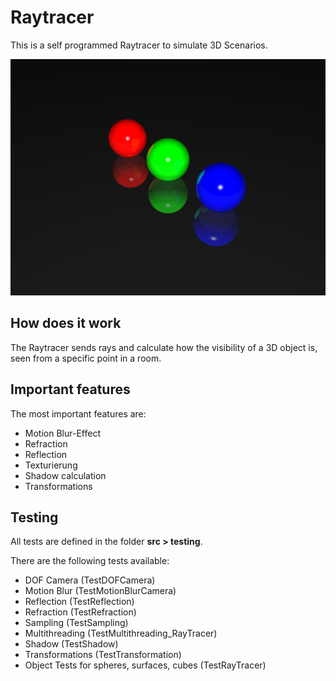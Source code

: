 # Raytracer

This is a self programmed Raytracer to simulate 3D Scenarios.

![Image Reflection](./reflection.png)

## How does it work
The Raytracer sends rays and calculate how the visibility of a 3D object is, seen from a specific point in a room.

## Important features
The most important features are:

* Motion Blur-Effect
* Refraction
* Reflection
* Texturierung
* Shadow calculation
* Transformations

## Testing
All tests are defined in the folder **src > testing**.

There are the following tests available:

* DOF Camera (TestDOFCamera)
* Motion Blur (TestMotionBlurCamera)
* Reflection (TestReflection)
* Refraction (TestRefraction)
* Sampling (TestSampling)
* Multithreading (TestMultithreading_RayTracer)
* Shadow (TestShadow)
* Transformations (TestTransformation)
* Object Tests for spheres, surfaces, cubes (TestRayTracer)

